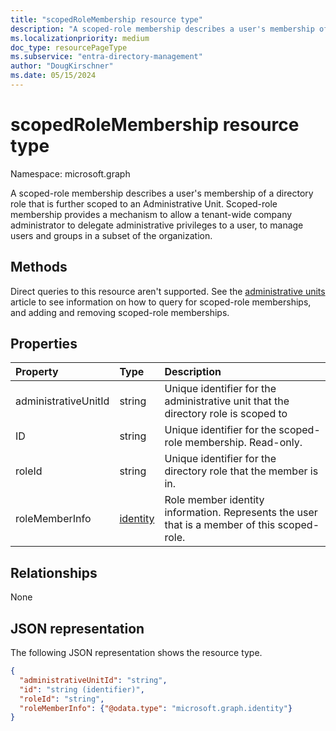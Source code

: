 ```yaml
---
title: "scopedRoleMembership resource type"
description: "A scoped-role membership describes a user's membership of a directory role, that is further scoped to an Administrative Unit."
ms.localizationpriority: medium
doc_type: resourcePageType
ms.subservice: "entra-directory-management"
author: "DougKirschner"
ms.date: 05/15/2024
---
```


# scopedRoleMembership resource type

Namespace: microsoft.graph

A scoped-role membership describes a user's membership of a directory role that is further scoped to an Administrative Unit.  Scoped-role membership provides a mechanism to allow a tenant-wide company administrator to delegate administrative privileges to a user, to manage users and groups in a subset of the organization.

## Methods
Direct queries to this resource aren't supported.  See the [administrative units](administrativeunit.md) article to see information on how to query for scoped-role memberships, and adding and removing scoped-role memberships.

## Properties
| Property   | Type | Description |
|:---------------|:--------|:----------|
|administrativeUnitId|string|Unique identifier for the administrative unit that the directory role is scoped to|
|ID|string| Unique identifier for the scoped-role membership. Read-only.|
|roleId|string| Unique identifier for the directory role that the member is in.|
|roleMemberInfo|[identity](identity.md)| Role member identity information. Represents the user that is a member of this scoped-role.|

## Relationships
None


## JSON representation

The following JSON representation shows the resource type.

<!-- {
  "blockType": "resource",
  "optionalProperties": [

  ],
  "@odata.type": "microsoft.graph.scopedRoleMembership",
  "baseType": "microsoft.graph.entity"
}-->

```json
{
  "administrativeUnitId": "string",
  "id": "string (identifier)",
  "roleId": "string",
  "roleMemberInfo": {"@odata.type": "microsoft.graph.identity"}
}

```

<!-- uuid: 8fcb5dbc-d5aa-4681-8e31-b001d5168d79
2015-10-25 14:57:30 UTC -->
<!--
{
  "type": "#page.annotation",
  "description": "scopedRoleMembership resource",
  "keywords": "",
  "section": "documentation",
  "tocPath": "",
  "suppressions": []
}
-->
